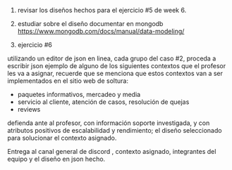 1. revisar los diseños hechos para el ejercicio #5 de week 6. 

2. estudiar sobre el diseño documentar en mongodb https://www.mongodb.com/docs/manual/data-modeling/ 

3. ejercicio #6 

utilizando un editor de json en linea, cada grupo del caso #2, proceda a escribir json ejemplo de alguno de los siguientes contextos que el profesor les va a asignar, recuerde que se menciona que estos contextos van a ser implementados en el sitio web de soltura: 

- paquetes informativos, mercadeo y media
- servicio al cliente, atención de casos, resolución de quejas
- reviews

defienda ante al profesor, con información soporte investigada, y con atributos positivos de escalabilidad y rendimiento; el diseño seleccionado para solucionar el contexto asignado. 

Entrega al canal general de discord , contexto asignado,  integrantes del equipo y el diseño en json hecho.  



